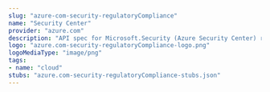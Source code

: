 ```yaml
---
slug: "azure-com-security-regulatoryCompliance"
name: "Security Center"
provider: "azure.com"
description: "API spec for Microsoft.Security (Azure Security Center) resource provider"
logo: "azure.com-security-regulatoryCompliance-logo.png"
logoMediaType: "image/png"
tags:
- name: "cloud"
stubs: "azure.com-security-regulatoryCompliance-stubs.json"
---
```

